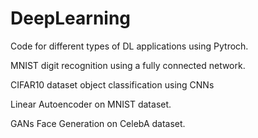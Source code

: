# DeepLearning
Code for different types of DL applications using Pytroch.

MNIST digit recognition using a fully connected network.

CIFAR10 dataset object classification using CNNs

Linear Autoencoder on MNIST dataset.

GANs Face Generation on CelebA dataset.
